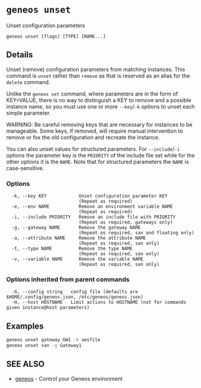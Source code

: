 # `geneos unset`

Unset configuration parameters

```text
geneos unset [flags] [TYPE] [NAME...]
```

## Details

Unset (remove) configuration parameters from matching instances. This
command is `unset` rather than `remove` as that is reserved as an
alias for the `delete` command.

Unlike the `geneos set` command, where parameters are in the form of
KEY=VALUE, there is no way to distinguish a KEY to remove and a
possible instance name, so you must use one or more `--key`/`-k`
options to unset each simple parameter.

WARNING: Be careful removing keys that are necessary for instances to
be manageable. Some keys, if removed, will require manual
intervention to remove or fox the old configuration and recreate the
instance.

You can also unset values for structured parameters. For
`--include`/`-i` options the parameter key is the `PRIORITY` of the
include file set while for the other options it is the `NAME`. Note
that for structured parameters the `NAME` is case-sensitive.

### Options

```text
  -k, --key KEY            Unset configuration parameter KEY
                           (Repeat as required)
  -e, --env NAME           Remove an environment variable NAME
                           (Repeat as required)
  -i, --include PRIORITY   Remove an include file with PRIORITY
                           (Repeat as required, gateways only)
  -g, --gateway NAME       Remove the gateway NAME
                           (Repeat as required, san and floating only)
  -a, --attribute NAME     Remove the attribute NAME
                           (Repeat as required, san only)
  -t, --type NAME          Remove the type NAME
                           (Repeat as required, san only)
  -v, --variable NAME      Remove the variable NAME
                           (Repeat as required, san only)
```

### Options inherited from parent commands

```text
  -G, --config string   config file (defaults are $HOME/.config/geneos.json, /etc/geneos/geneos.json)
  -H, --host HOSTNAME   Limit actions to HOSTNAME (not for commands given instance@host parameters)
```

## Examples

```bash
geneos unset gateway GW1 -k aesfile
geneos unset san -g Gateway1

```

## SEE ALSO

* [geneos](geneos.md)	 - Control your Geneos environment
